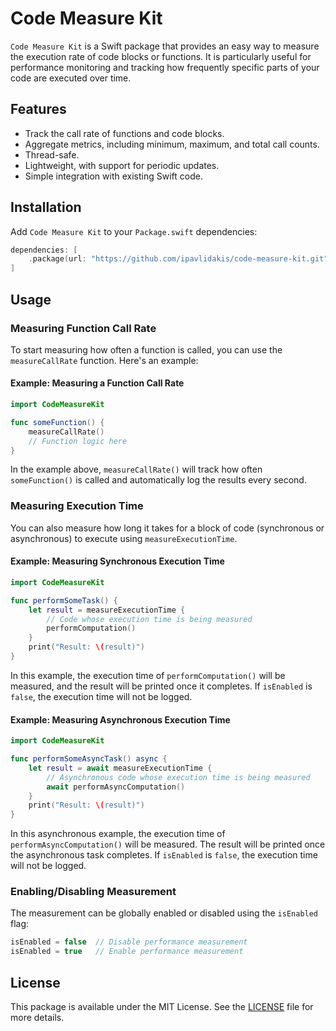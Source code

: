 # Code Measure Kit

`Code Measure Kit` is a Swift package that provides an easy way to measure the execution rate of code blocks or functions. It is particularly useful for performance monitoring and tracking how frequently specific parts of your code are executed over time.

## Features

- Track the call rate of functions and code blocks.
- Aggregate metrics, including minimum, maximum, and total call counts.
- Thread-safe.
- Lightweight, with support for periodic updates.
- Simple integration with existing Swift code.

## Installation

Add `Code Measure Kit` to your `Package.swift` dependencies:

```swift
dependencies: [
    .package(url: "https://github.com/ipavlidakis/code-measure-kit.git", from: "VERSION_PLACEHOLDER")
]
```

## Usage

### Measuring Function Call Rate

To start measuring how often a function is called, you can use the `measureCallRate` function. Here's an example:

#### Example: Measuring a Function Call Rate

```swift
import CodeMeasureKit

func someFunction() {
    measureCallRate()
    // Function logic here
}
```

In the example above, `measureCallRate()` will track how often `someFunction()` is called and automatically log the results every second.

### Measuring Execution Time

You can also measure how long it takes for a block of code (synchronous or asynchronous) to execute using `measureExecutionTime`.

#### Example: Measuring Synchronous Execution Time

```swift
import CodeMeasureKit

func performSomeTask() {
    let result = measureExecutionTime {
        // Code whose execution time is being measured
        performComputation()
    }
    print("Result: \(result)")
}
```

In this example, the execution time of `performComputation()` will be measured, and the result will be printed once it completes. If `isEnabled` is `false`, the execution time will not be logged.

#### Example: Measuring Asynchronous Execution Time

```swift
import CodeMeasureKit

func performSomeAsyncTask() async {
    let result = await measureExecutionTime {
        // Asynchronous code whose execution time is being measured
        await performAsyncComputation()
    }
    print("Result: \(result)")
}
```

In this asynchronous example, the execution time of `performAsyncComputation()` will be measured. The result will be printed once the asynchronous task completes. If `isEnabled` is `false`, the execution time will not be logged.

### Enabling/Disabling Measurement

The measurement can be globally enabled or disabled using the `isEnabled` flag:

```swift
isEnabled = false  // Disable performance measurement
isEnabled = true   // Enable performance measurement
```

## License

This package is available under the MIT License. See the [LICENSE](LICENSE) file for more details.
